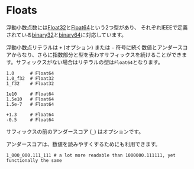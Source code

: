 # Floats

浮動小数点数には[Float32](http://crystal-lang.org/api/Float32.html)と[Float64](http://crystal-lang.org/api/Float64.html)という2つ型があり、
それぞれIEEEで定義されている[binary32](http://en.wikipedia.org/wiki/Single_precision_floating-point_format)と[binary64](http://en.wikipedia.org/wiki/Double_precision_floating-point_format)に対応しています。

浮動小数点リテラルは `+` (オプション) または `-` 符号に続く数値とアンダースコアからなり、さらに指数部分と型を表わすサフィックスを続けることができます。サフィックスがない場合はリテラルの型は`Float64`となります。

```crystal
1.0      # Float64
1.0_f32  # Float32
1_f32    # Float32

1e10     # Float64
1.5e10   # Float64
1.5e-7   # Float64

+1.3     # Float64
-0.5     # Float64
```

サフィックスの前のアンダースコア (`_`) はオプションです。

アンダースコアは、数値を読みやすくするためにも利用できます。

```crystal
1_000_000.111_111 # a lot more readable than 1000000.111111, yet functionally the same
```
